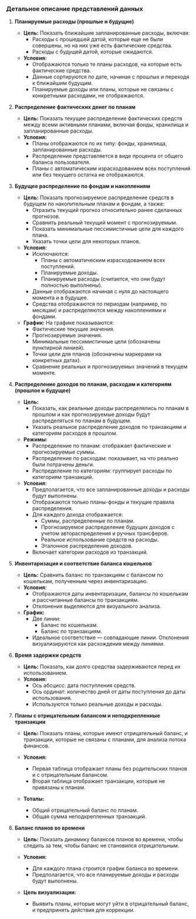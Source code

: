 ### Детальное описание представлений данных

1. **Планируемые расходы (прошлые и будущие)**
   - **Цель:**
     Показать ближайшие запланированные расходы, включая:
     - Расходы с прошедшей датой, которые еще не были совершены, но на них уже есть фактические средства.
     - Расходы с будущей датой, которые ожидаются.
   - **Условия:**
     - Отображаются только те планы расходов, на которые есть фактические средства.
     - Данные сортируются по дате, начиная с прошлых и переходя к ближайшим будущим.
     - Планируемые доходы или планы, которые не связаны с конкретными расходами, не отображаются.

2. **Распределение фактических денег по планам**
   - **Цель:**
     Показать текущее распределение фактических средств между всеми активными планами, включая фонды, хранилища и запланированные расходы.
   - **Условия:**
     - Планы отображаются по их типу: фонды, хранилища, запланированные расходы.
     - Распределение представляется в виде процента от общего баланса пользователя.
     - Планы с автоматическим израсходованием всех поступлений или без текущего остатка не отображаются.

3. **Будущее распределение по фондам и накоплениям**
   - **Цель:**
     Показать прогнозируемое распределение средств в будущем по накопительным планам и фондам, а также:
     - Отразить текущий прогноз относительно ранее сделанных прогнозов.
     - Сравнить реальный текущий момент с прогнозируемым.
     - Показать минимальные пессимистичные цели для каждого плана.
     - Указать точки цели для некоторых планов.
   - **Условия:**
     - Исключаются:
       - Планы с автоматическим израсходованием всех поступлений.
       - Планируемые доходы.
       - Планируемые расходы (считается, что они будут полностью выполнены).
     - Данные отображаются начиная с нуля до настоящего момента и в будущее.
     - Средства отображаются по периодам (например, по месяцам) и распределяются между накоплениями и фондами.
   - **График:**
     На графике показываются:
     - Фактические текущие значения.
     - Прогнозируемые значения.
     - Минимальные пессимистичные цели (обозначены пунктирной линией).
     - Точки цели для планов (обозначены маркерами на конкретных датах).
     - Сравнение реальных и прогнозируемых значений в текущем моменте.

4. **Распределение доходов по планам, расходам и категориям (прошлое и будущее)**
   - **Цель:**
     - Показать, как реальные доходы распределялись по планам в прошлом и как прогнозируемые доходы будут распределяться по планам в будущем.
     - Указать реальное распределение доходов по транзакциям и категориям расходов в прошлом.
   - **Режимы:**
     - Распределение по планам: отображает фактические и прогнозируемые суммы.
     - Распределение по расходам: показывает, на что реально были потрачены деньги.
     - Распределение по категориям: группирует расходы по категориям транзакций.
   - **Условия:**
     - Предполагается, что все запланированные доходы и расходы будут выполнены.
     - Отображаются только планы-фонды и текущие правила распределения.
     - Для каждого дохода отображается:
       - Суммы, распределенные по планам.
       - Прогнозируемое распределение будущих доходов с учетом автораспределения и ручных трансферов.
       - Реальное использование средств на расходы.
       - Эталонное распределение доходов.
     - Включает категории расходов из транзакций.

5. **Инвентаризация и соответствие баланса кошельков**
   - **Цель:**
     Сравнить баланс по транзакциям с балансом по кошелькам, полученным через инвентаризацию.
   - **Условия:**
     - Отображаются даты инвентаризации, балансы по кошелькам и рассчитанные балансы по транзакциям.
     - Отклонения выделяются для визуального анализа.
   - **График:**
     - Две линии:
       - Баланс по кошелькам.
       - Баланс по транзакциям.
     - Идеальное соответствие — совпадающие линии. Отклонения визуализируются как расхождения между линиями.

6. **Время задержки средств**
   - **Цель:**
     Показать, как долго средства задерживаются перед их использованием.
   - **Условия:**
     - Ось абсцисс: дата поступления средств.
     - Ось ординат: количество дней от даты поступления до даты использования.
     - Используются только реальные доходы и расходы.

7. **Планы с отрицательным балансом и неподкрепленные транзакции**

   - **Цель:**
     Показать планы, которые имеют отрицательный баланс, и транзакции, которые не связаны с планами, для анализа потока финансов.

   - **Условия:**

     - Первая таблица отображает планы без родительских планов и с отрицательным балансом.
     - Вторая таблица отображает транзакции, которые не привязаны к планам.

   - **Тоталы:**

     - Общий отрицательный баланс по планам.
     - Общая сумма неподкрепленных транзакций.

8. **Баланс планов во времени**

   - **Цель:**
     Показать динамику балансов планов во времени, чтобы следить за тем, чтобы баланс не становился отрицательным.

   - **Условия:**

     - Для каждого плана строится график баланса во времени.
     - Предполагается, что все планируемые доходы и расходы будут выполнены.

   - **Цель визуализации:**

     - Выявить планы, которые могут уйти в отрицательный баланс, и предпринять действия для коррекции.
